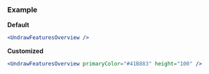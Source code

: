 ### Example

**Default**
```jsx
<UndrawFeaturesOverview />
```

**Customized**
```jsx
<UndrawFeaturesOverview primaryColor="#41B883" height="100" />
```
